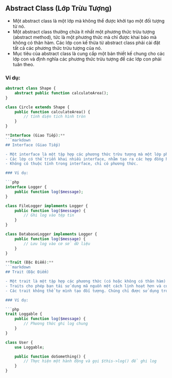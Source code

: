 ## Abstract Class (Lớp Trừu Tượng)

- Một abstract class là một lớp mà không thể được khởi tạo một đối tượng từ nó.
- Một abstract class thường chứa ít nhất một phương thức trừu tượng (abstract method), tức là một phương thức mà chỉ được khai báo mà không có thân hàm. Các lớp con kế thừa từ abstract class phải cài đặt tất cả các phương thức trừu tượng của nó.
- Mục tiêu của abstract class là cung cấp một bản thiết kế chung cho các lớp con và định nghĩa các phương thức trừu tượng để các lớp con phải tuân theo.

### Ví dụ:

```php
abstract class Shape {
    abstract public function calculateArea();
}

class Circle extends Shape {
    public function calculateArea() {
        // tính diện tích hình tròn
    }
}

**Interface (Giao Tiếp):**
```markdown
## Interface (Giao Tiếp)

- Một interface là một tập hợp các phương thức trừu tượng mà một lớp phải triển khai khi nó kế thừa từ interface đó.
- Các lớp có thể triển khai nhiều interface, nhằm tạo ra các hợp đồng hoặc giao tiếp cụ thể mà chúng phải tuân theo.
- Không có thuộc tính trong interface, chỉ có phương thức.

### Ví dụ:

```php
interface Logger {
    public function log($message);
}

class FileLogger implements Logger {
    public function log($message) {
        // Ghi log vào tệp tin
    }
}

class DatabaseLogger implements Logger {
    public function log($message) {
        // Lưu log vào cơ sở dữ liệu
    }
}

**Trait (Đặc Điểm):**
```markdown
## Trait (Đặc Điểm)

- Một trait là một tập hợp các phương thức (có hoặc không có thân hàm) mà có thể được sử dụng lại trong nhiều lớp khác nhau.
- Traits cho phép bạn tái sử dụng mã nguồn một cách linh hoạt hơn và có thể sử dụng trong nhiều lớp không liên quan với nhau.
- Các trait không thể tự mình tạo đối tượng. Chúng chỉ được sử dụng trong lớp bằng cách sử dụng từ khóa "use."

### Ví dụ:

```php
trait Loggable {
    public function log($message) {
        // Phương thức ghi log chung
    }
}

class User {
    use Loggable;

    public function doSomething() {
        // Thực hiện một hành động và gọi $this->log() để ghi log
    }
}
